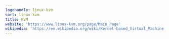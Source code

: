 ```yaml
---
logohandle: linux-kvm
sort: linux-kvm
title: KVM
website: 'https://www.linux-kvm.org/page/Main_Page'
wikipedia: 'https://en.wikipedia.org/wiki/Kernel-based_Virtual_Machine'
---
```

